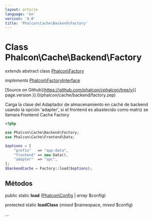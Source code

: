 ```yaml
---
layout: article
language: 'en'
version: '4.0'
title: 'Phalcon\Cache\Backend\Factory'
---
```

# Class **Phalcon\Cache\Backend\Factory**

*extends* abstract class [Phalcon\Factory](Phalcon_Factory)

*implements* [Phalcon\FactoryInterface](Phalcon_FactoryInterface)

[Source on Github](https://github.com/phalcon/cphalcon/tree/v{{ page.version }}.0/phalcon/cache/backend/factory.zep)

Carga la clase del Adaptador de almacenamiento en caché de backend usando la opción 'adapter', si el frontend es abastecido como matriz se llamara Frontend Cache Factory

```php
<?php

use Phalcon\Cache\Backend\Factory;
use Phalcon\Cache\Frontend\Data;

$options = [
    "prefix"   => "app-data",
    "frontend" => new Data(),
    "adapter"  => "apc",
];
$backendCache = Factory::load($options);

```

## Métodos

public static **load** ([Phalcon\Config](Phalcon_Config) | *array* $config)

protected static **loadClass** (*mixed* $namespace, *mixed* $config)

...